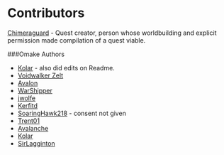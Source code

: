 # Contributors

[Chimeraguard](http://forums.sufficientvelocity.com/members/chimeraguard.2374/) - Quest creator, person whose worldbuilding and explicit permission made compilation of a quest viable.

###Omake Authors
- [Kolar](http://forums.sufficientvelocity.com/members/kolar.1620/) - also did edits on Readme.
- [Voidwalker Zelt](http://forums.sufficientvelocity.com/members/voidwalker-zelt.2795/)
- [Avalon](http://forums.sufficientvelocity.com/members/avalon.327/)
- [WarShipper](https://forums.sufficientvelocity.com/members/warshipper.3740/)
- [jwolfe](https://forums.sufficientvelocity.com/members/jwolfe_beta.2935/)
- [Kerfitd](https://forums.sufficientvelocity.com/members/kerfitd.691/)
- [SoaringHawk218](https://forums.spacebattles.com/members/soaringhawk218.305501/) - consent not given
- [Trent01](https://forums.sufficientvelocity.com/members/trent01.635/)
- [Avalanche](https://forums.sufficientvelocity.com/members/avalanche.1110/)
- [Kolar](https://forums.sufficientvelocity.com/members/kolar.1620/)
- [SirLagginton](https://forums.sufficientvelocity.com/members/sirlagginton.1688/)

